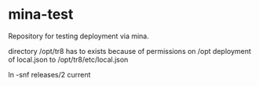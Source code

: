 # mina-test
Repository for testing deployment via mina.

directory /opt/tr8 has to exists because of permissions on /opt
deployment of local.json to /opt/tr8/etc/local.json


ln -snf releases/2 current
